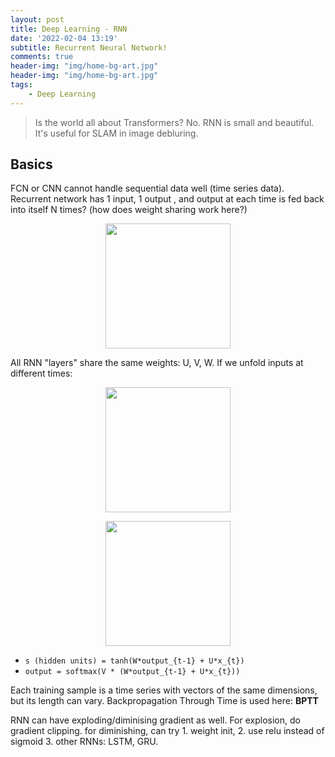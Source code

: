 ```yaml
---
layout: post
title: Deep Learning - RNN
date: '2022-02-04 13:19'
subtitle: Recurrent Neural Network!
comments: true
header-img: "img/home-bg-art.jpg"
header-img: "img/home-bg-art.jpg"
tags:
    - Deep Learning
---
```


> Is the world all about Transformers? No. RNN is small and beautiful. It's useful for SLAM in image debluring.

## Basics

FCN or CNN cannot handle sequential data well (time series data). Recurrent network has 1 input, 1 output , and output at each time is fed back into itself N times? (how does weight sharing work here?)

<div style="text-align: center;">
<p align="center">
    <figure>
        <img src="https://github.com/user-attachments/assets/5d2a4106-60b5-46d0-9e77-b3176416ea33" height="200" alt=""/>
    </figure>
</p>
</div>

All RNN "layers" share the same weights: U, V, W. If we unfold inputs at different times:

<div style="text-align: center;">
<p align="center">
    <figure>
        <img src="https://github.com/user-attachments/assets/35add241-e857-4710-8cdb-3d5e057f3972" height="200" alt=""/>
    </figure>
</p>
</div>

<div style="text-align: center;">
<p align="center">
    <figure>
        <img src="https://github.com/user-attachments/assets/fa68f6d1-dc25-40e3-a07e-ae820d8cd657" height="200" alt=""/>
    </figure>
</p>
</div>

- `s (hidden units) = tanh(W*output_{t-1} + U*x_{t})`
- `output = softmax(V * (W*output_{t-1} + U*x_{t}))`

Each training sample is a time series with vectors of the same dimensions, but its length can vary. Backpropagation Through Time is used here: **BPTT**

RNN can have exploding/diminising gradient as well. For explosion, do gradient clipping. for diminishing, can try 1. weight init, 2. use relu instead of sigmoid 3. other RNNs: LSTM, GRU.